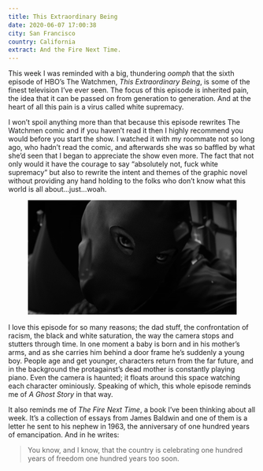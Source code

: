 ```yaml
---
title: This Extraordinary Being
date: 2020-06-07 17:00:38
city: San Francisco
country: California
extract: And the Fire Next Time.
---
```


This week I was reminded with a big, thundering _oomph_ that the sixth episode of HBO’s The Watchmen, _This Extraordinary Being_, is some of the finest television I’ve ever seen. The focus of this episode is inherited pain, the idea that it can be passed on from generation to generation. And at the heart of all this pain is a virus called white supremacy.

I won’t spoil anything more than that because this episode rewrites The Watchmen comic and if you haven’t read it then I highly recommend you would before you start the show. I watched it with my roommate not so long ago, who hadn’t read the comic, and afterwards she was so baffled by what she’d seen that I began to appreciate the show even more. The fact that not only would it have the courage to say “absolutely not, fuck white supremacy” but also to rewrite the intent and themes of the graphic novel without providing any hand holding to the folks who don’t know what this world is all about...just...woah. 

<div class='m-wrapper--full'>
  <figure>
    <img loading="lazy" src="/uploads/abar.jpg" alt="The Watchmen" />
  </figure>
</div>

I love this episode for so many reasons; the dad stuff, the confrontation of racism, the black and white saturation, the way the camera stops and stutters through time. In one moment a baby is born and in his mother’s arms, and as she carries him behind a door frame he’s suddenly a young boy. People age and get younger, characters return from the far future, and in the background the protagainst’s dead mother is constantly playing piano. Even the camera is haunted; it floats around this space watching each character ominiously. Speaking of which, this whole episode reminds me of _A Ghost Story_ in that way.

It also reminds me of _The Fire Next Time_, a book I’ve been thinking about all week. It’s a collection of essays from James Baldwin and one of them is a letter he sent to his nephew in 1963, the anniversary of one hundred years of emancipation. And in he writes:

> You know, and I know, that the country is celebrating one hundred years of freedom one hundred years too soon. 
 

